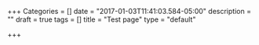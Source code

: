 +++
Categories = []
date = "2017-01-03T11:41:03.584-05:00"
description = ""
draft = true
tags = []
title = "Test page"
type = "default"

+++
